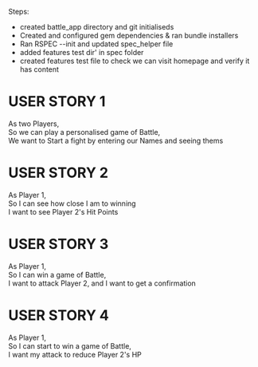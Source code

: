 Steps:
- created battle_app directory and git initialiseds
- Created and configured gem dependencies & ran bundle installers
- Ran RSPEC --init and updated spec_helper file
- added features test dir' in spec folder
- created features test file to check we can visit homepage and verify it has content

# USER STORY 1
As two Players,\
So we can play a personalised game of Battle,\
We want to Start a fight by entering our Names and seeing thems

# USER STORY 2
As Player 1,\
So I can see how close I am to winning\
I want to see Player 2's Hit Points

# USER STORY 3
As Player 1,\
So I can win a game of Battle,\
I want to attack Player 2, and I want to get a confirmation

# USER STORY 4
As Player 1,\
So I can start to win a game of Battle,\
I want my attack to reduce Player 2's HP